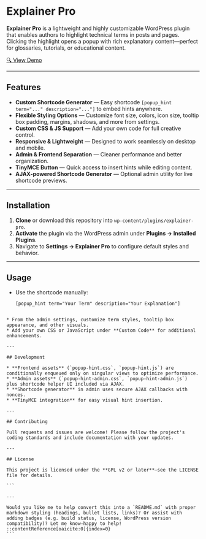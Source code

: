 # Explainer Pro

**Explainer Pro** is a lightweight and highly customizable WordPress plugin that enables authors to highlight technical terms in posts and pages. Clicking the highlight opens a popup with rich explanatory content—perfect for glossaries, tutorials, or educational content.

[🔍 View Demo](https://matinsaber.com/explainer-pro/)

---

##  Features

- **Custom Shortcode Generator** — Easy shortcode `[popup_hint term="..." description="..."]` to embed hints anywhere.
- **Flexible Styling Options** — Customize font size, colors, icon size, tooltip box padding, margins, shadows, and more from settings.
- **Custom CSS & JS Support** — Add your own code for full creative control.
- **Responsive & Lightweight** — Designed to work seamlessly on desktop and mobile.
- **Admin & Frontend Separation** — Cleaner performance and better organization.
- **TinyMCE Button** — Quick access to insert hints while editing content.
- **AJAX-powered Shortcode Generator** — Optional admin utility for live shortcode previews.

---

##  Installation

1. **Clone** or download this repository into `wp-content/plugins/explainer-pro`.
2. **Activate** the plugin via the WordPress admin under **Plugins → Installed Plugins**.
3. Navigate to **Settings → Explainer Pro** to configure default styles and behavior.

---

##  Usage

- Use the shortcode manually:
  ```text
  [popup_hint term="Your Term" description="Your Explanation"]
````

* From the admin settings, customize term styles, tooltip box appearance, and other visuals.
* Add your own CSS or JavaScript under **Custom Code** for additional enhancements.

---

## Development

* **Frontend assets** (`popup-hint.css`, `popup-hint.js`) are conditionally enqueued only on singular views to optimize performance.
* **Admin assets** (`popup-hint-admin.css`, `popup-hint-admin.js`) plus shortcode helper UI included via AJAX.
* **Shortcode generator** in admin uses secure AJAX callbacks with nonces.
* **TinyMCE integration** for easy visual hint insertion.

---

## Contributing

Pull requests and issues are welcome! Please follow the project's coding standards and include documentation with your updates.

---

## License

This project is licensed under the **GPL v2 or later**—see the LICENSE file for details.

```

---

Would you like me to help convert this into a `README.md` with proper markdown styling (headings, bullet lists, links)? Or assist with adding badges (e.g. build status, license, WordPress version compatibility)? Let me know—happy to help!
::contentReference[oaicite:0]{index=0}
```
